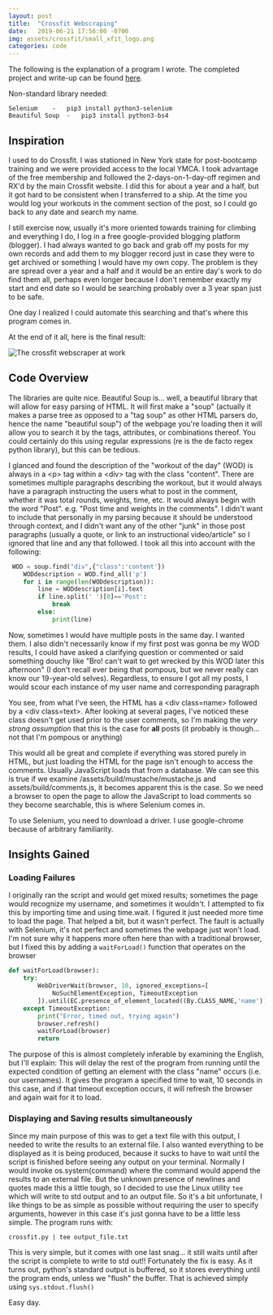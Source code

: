 ```yaml
---
layout: post
title:  "Crossfit Webscraping"
date:   2019-06-21 17:56:00 -0700
img: assets/crossfit/small_xfit_logo.png
categories: code
---
```


The following is the explanation of a program I wrote. The completed project and write-up can be found [here][Crossfit].

Non-standard library needed:

	Selenium	-	pip3 install python3-selenium
	Beautiful Soup	-	pip3 install python3-bs4


## Inspiration

I used to do Crossfit. I was stationed in New York state for post-bootcamp training and we were provided access to the local YMCA. I took advantage of the free membership and followed the 2-days-on-1-day-off regimen and RX'd by the main Crossfit website. I did this for about a year and a half, but it got hard to be consistent when I transferred to a ship. At the time you would log your workouts in the comment section of the post, so I could go back to any date and search my name.

I still exercise now, usually it's more oriented towards training for climbing and everything I do, I log in a free google-provided blogging platform (blogger). I had always wanted to go back and grab off my posts for my own records and add them to my blogger record just in case they were to get archived or something I would have my own copy. The problem is they are spread over a year and a half and it would be an entire day's work to do find them all, perhaps even longer because I don't remember exactly my start and end date so I would be searching probably over a 3 year span just to be safe. 

One day I realized I could automate this searching and that's where this program comes in.

At the end of it all, here is the final result:

![The crossfit webscraper at work]({{site.baseurl}}/assets/crossfit/crossfit.gif)

## Code Overview

The libraries are quite nice. Beautiful Soup is... well, a beautiful library that will allow for easy parsing of HTML. It will first make a "soup" (actually it makes a parse tree as opposed to a "tag soup" as other HTML parsers do, hence the name "beautiful soup") of the webpage you're loading then it will allow you to search it by the tags, attributes, or combinations thereof. You could certainly do this using regular expressions (re is the de facto regex python library), but this can be tedious.



I glanced and found the description of the "workout of the day" (WOD) is always in a \<p\> tag within a \<div\> tag with the class "content". There are sometimes multiple paragraphs describing the workout, but it would always have a paragraph instructing the users what to post in the comment, whether it was total rounds, weights, time, etc. It would always begin with the word "Post". e.g. "Post time and weights in the comments". I didn't want to include that personally in my parsing because it should be  understood through context, and I didn't want any of the other "junk" in those post paragraphs (usually a quote, or link to an instructional video/article" so I ignored that line and any that followed. I took all this into account with the following:

```python
 WOD = soup.find("div",{"class":'content'})
    WODdescription = WOD.find_all('p')
    for i in range(len(WODdescription)):
        line = WODdescription[i].text
        if line.split(' ')[0]=='Post':
            break
        else:
            print(line)
```
Now, sometimes I would have multiple posts in the same day. I wanted them. I also didn't necessarily know if my first post was gonna be my WOD results, I could have asked a clarifying question or commented or said something douchy like "Bro! can't wait to get wrecked by this WOD later this afternoon" (I don't recall ever being that pompous, but we never really can know our 19-year-old selves). Regardless, to ensure I got all my posts, I would scour each instance of my user name and corresponding paragraph

You see, from what I've seen, the HTML has a \<div class=name\> followed by a \<div class=text\>. After looking at several pages, I've noticed these class doesn't get used prior to the user comments, so I'm making the *very strong assumption* that this is the case for **all** posts (it probably is though... not that I'm pompous or anything)

This would all be great and complete if everything was stored purely in HTML, but just loading the HTML for the page isn't enough to access the comments. Usually JavaScript loads that from  a database. We can see this is true if we examine /assets/build/mustache/mustache.js and assets/build/comments.js, it becomes apparent this is the case. So we need a browser to open the page to allow the JavaScript to load comments so they become searchable, this is where Selenium comes in.

To use Selenium, you need to download a driver. I use google-chrome because of arbitrary familiarity.

## Insights Gained

### Loading Failures
I originally ran the script and would get mixed results; sometimes the page would recognize my username, and sometimes it wouldn't. I attempted to fix this by importing time and using time.wait. I figured it just needed more time to load the page. That helped a bit, but it wasn't perfect. The fault is actually with Selenium, it's not perfect and sometimes the webpage just won't load. I'm not sure why it happens more often here than with a traditional browser, but I fixed this by adding a `waitForLoad()` function that operates on the browser

```python
def waitForLoad(browser):
    try:
        WebDriverWait(browser, 10, ignored_exceptions=[
            NoSuchElementException, TimeoutException
        ]).until(EC.presence_of_element_located((By.CLASS_NAME,'name')))
    except TimeoutException:
        print("Error, timed out, trying again")
        browser.refresh()
        waitForLoad(browser)
        return
```
The purpose of this is almost completely inferable by examining the English, but I'll explain: This will delay the rest of the program from running until the expected condition of getting an element with the class "name" occurs (i.e. our usernames). It gives the program a specified time to wait, 10 seconds in this case, and if that timeout exception occurs, it will refresh the browser and again wait for it to load.

### Displaying and Saving results simultaneously

Since my main purpose of this was to get a text file with this output, I needed to write the results to an external file. I also wanted everything to be displayed as it is being produced, because it sucks to have to wait until the script is finished before seeing any output on your terminal. Normally I would invoke os.system(command) where the command would append the results to an external file. But the unknown presence of newlines and quotes made this a little tough, so I decided to use the Linux utility `tee` which will write to std output and to an output file. So it's a bit unfortunate, I like things to be as simple as possible without requiring the user to specify arguments, however in this case it's just gonna have to be a little less simple. The program runs with:


`crossfit.py | tee output_file.txt`  


This is very simple, but it comes with one last snag... it still waits until after the script is complete to write to std out!! Fortunately the fix is easy. As it turns out, python's standard output is buffered, so it stores everything until the program ends, unless we "flush" the buffer. That is achieved simply using `sys.stdout.flush()`

Easy day.


[Crossfit]: https://github.com/Tclack88/crossfit-webscraping
